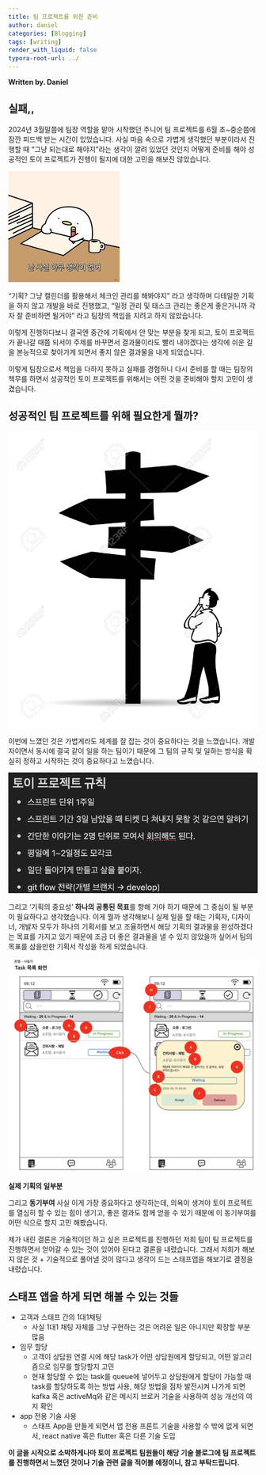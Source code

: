 ```yaml
---
title: 팀 프로젝트를 위한 준비
author: daniel
categories: [Blogging]
tags: [writing]
render_with_liquid: false
typora-root-url: ../
---
```


**Written by. Daniel**

## 실패,,

2024년 3월말쯤에 팀장 역할을 맡아 시작했던 주니어 팀 프로젝트를 6월 초~중순쯤에 잠깐 피드백 받는 시간이 있었습니다. 사실 마음 속으로 가볍게 생각했던 부분이라서 진행할 때 “그냥 되는대로 해야지”라는 생각이 깔려 있었던 것인지 어떻게 준비를 해야 성공적인 토이 프로젝트가 진행이 될지에 대한 고민을 해보진 않았습니다.

![고민없음](../assets/img/1.png)

<!-- <img src="/assets/img/고민없음.png" width="100%" height="100%" title="제목" alt="아무거나"/>  -->

“기획? 그냥 캘린더를 활용해서 체크인 관리를 해봐야지” 라고 생각하며 디테일한 기획을 하지 않고 개발을 바로 진행했고, “일정 관리 및 태스크 관리는 좋은게 좋은거니까 각자 잘 준비하면 될거야” 라고 팀장의 책임을 지려고 하지 않았습니다.

이렇게 진행하다보니 결국엔 중간에 기획에서 안 맞는 부분을 찾게 되고, 토이 프로젝트가 끝나갈 때쯤 되서야 주제를 바꾸면서 결과물이라도 빨리 내야겠다는 생각에 쉬운 길을 본능적으로 찾아가게 되면서 좋지 않은 결과물을 내게 되었습니다.

이렇게 팀장으로서 책임을 다하지 못하고 실패를 경험하니 다시 준비를 할 때는 팀장의 책무를 하면서 성공적인 토이 프로젝트를 위해서는 어떤 것을 준비해야 할지 고민이 생겼습니다.

## 성공적인 팀 프로젝트를 위해 필요한게 뭘까?

![이정표](../assets/img/2.png)

이번에 느꼈던 것은 가볍게라도 체계를 잘 잡는 것이 중요하다는 것을 느꼈습니다. 개발자이면서 동시에 결국 같이 일을 하는 팀이기 때문에 그 팀의 규칙 및 일하는 방식을 확실히 정하고 시작하는 것이 중요하다고 느꼈습니다.

![rule](../assets/img/4.png)

그리고 ‘기획의 중요성’ **하나의 공통된 목표**를 향해 가야 하기 때문에 그 중심이 될 부분이 필요하다고 생각했습니다. 이게 뭘까 생각해보니 실제 일을 할 때는 기획자, 디자이너, 개발자 모두가 하나의 기획서를 보고 조율하면서 해당 기획의 결과물을 완성하겠다는 목표를 가지고 있기 때문에 조금 더 좋은 결과물을 낼 수 있지 않았을까 싶어서  팀의 목표를 삼을만한 기획서 작성을 하게 되었습니다.

![기획서](../assets/img/3.png)


**실제 기획의 일부분**

그리고 **동기부여** 사실 이게 가장 중요하다고 생각하는데, 의욕이 생겨야 토이 프로젝트를 열심히 할 수 있는 힘이 생기고, 좋은 결과도 함께 얻을 수 있기 때문에 이 동기부여를 어떤 식으로 할지 고민 해봤습니다.

제가 내린 결론은 기술적이던 하고 싶은 프로젝트를 진행하던 저희 팀이 팀 프로젝트를 진행하면서 얻어갈 수 있는 것이 있어야 된다고 결론을 내렸습니다. 그래서 저희가 해보지 않은 것 + 기술적으로 풀어낼 것이 많다고 생각이 드는 스태프앱을 해보기로 결정을 내렸습니다.

## 스태프 앱을 하게 되면 해볼 수 있는 것들

- 고객과 스태프 간의 1대1채팅
    - 사실 1대1 채팅 자체를 그냥 구현하는 것은 어려운 일은 아니지만 확장할 부분 많음
- 임무 할당
    - 고객이 상담원 연결 시에 해당 task가 어떤 상담원에게 할당되고, 어떤 알고리즘으로 임무를 할당할지 고민
    - 현재 할당할 수 없는 task를 queue에 넣어두고 상담원에게 할당이 가능할 때 task를 할당하도록 하는 방법 사용, 해당 방법을 점차 발전시켜 나가게 되면 kafka 혹은 activeMq와 같은 메시지 브로커 기술을 사용하여 성능 개선의 여지 확인
- app 전용 기술 사용
    - 스태프 App을 만들게 되면서 앱 전용 프론트 기술을 사용할 수 밖에 없게 되면서, react native 혹은 flutter 혹은 다른 기술 도입




**이 글을 시작으로 소박하게나마 토이 프로젝트 팀원들이 해당 기술 블로그에 팀 프로젝트를 진행하면서 느꼈던 것이나 기술 관련 글을 적어볼 예정이니, 참고 부탁드립니다.**